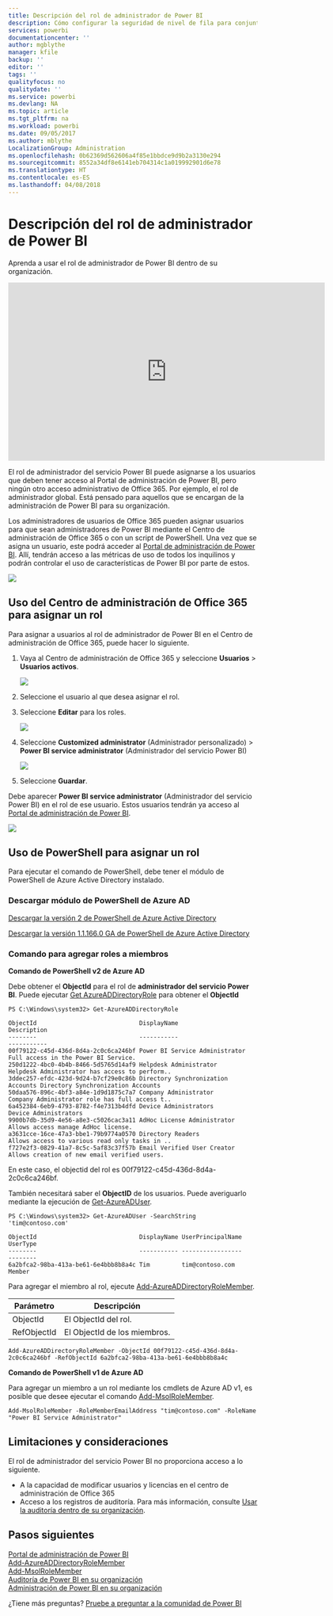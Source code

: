 ```yaml
---
title: Descripción del rol de administrador de Power BI
description: Cómo configurar la seguridad de nivel de fila para conjuntos de datos importados, y DirectQuery, dentro del servicio Power BI.
services: powerbi
documentationcenter: ''
author: mgblythe
manager: kfile
backup: ''
editor: ''
tags: ''
qualityfocus: no
qualitydate: ''
ms.service: powerbi
ms.devlang: NA
ms.topic: article
ms.tgt_pltfrm: na
ms.workload: powerbi
ms.date: 09/05/2017
ms.author: mblythe
LocalizationGroup: Administration
ms.openlocfilehash: 0b62369d562606a4f85e1bbdce9d9b2a3130e294
ms.sourcegitcommit: 8552a34df8e6141eb704314c1a019992901d6e78
ms.translationtype: HT
ms.contentlocale: es-ES
ms.lasthandoff: 04/08/2018
---
```

# <a name="understanding-the-power-bi-admin-role"></a>Descripción del rol de administrador de Power BI
Aprenda a usar el rol de administrador de Power BI dentro de su organización.

<iframe width="640" height="360" src="https://www.youtube.com/embed/PQRbdJgEm3k?showinfo=0" frameborder="0" allowfullscreen></iframe>

El rol de administrador del servicio Power BI puede asignarse a los usuarios que deben tener acceso al Portal de administración de Power BI, pero ningún otro acceso administrativo de Office 365. Por ejemplo, el rol de administrador global. Está pensado para aquellos que se encargan de la administración de Power BI para su organización.

Los administradores de usuarios de Office 365 pueden asignar usuarios para que sean administradores de Power BI mediante el Centro de administración de Office 365 o con un script de PowerShell. Una vez que se asigna un usuario, este podrá acceder al [Portal de administración de Power BI](service-admin-portal.md). Allí, tendrán acceso a las métricas de uso de todos los inquilinos y podrán controlar el uso de características de Power BI por parte de estos.

![](media/service-admin-role/powerbi-admin-portal.png)

## <a name="using-the-office-365-admin-center-to-assign-a-role"></a>Uso del Centro de administración de Office 365 para asignar un rol
Para asignar a usuarios al rol de administrador de Power BI en el Centro de administración de Office 365, puede hacer lo siguiente.

1. Vaya al Centro de administración de Office 365 y seleccione **Usuarios** > **Usuarios activos**.
   
    ![](media/service-admin-role/powerbi-admin-users.png)
2. Seleccione el usuario al que desea asignar el rol.
3. Seleccione **Editar** para los roles.
   
    ![](media/service-admin-role/powerbi-admin-edit-roles.png)
4. Seleccione **Customized administrator** (Administrador personalizado) > **Power BI service administrator** (Administrador del servicio Power BI)
   
    ![](media/service-admin-role/powerbi-admin-role.png)
5. Seleccione **Guardar**.

Debe aparecer **Power BI service administrator** (Administrador del servicio Power BI) en el rol de ese usuario. Estos usuarios tendrán ya acceso al [Portal de administración de Power BI](service-admin-portal.md).

![](media/service-admin-role/powerbi-admin-role-set.png)

## <a name="using-powershell-to-assign-a-role"></a>Uso de PowerShell para asignar un rol
Para ejecutar el comando de PowerShell, debe tener el módulo de PowerShell de Azure Active Directory instalado.

### <a name="download-azure-ad-powershell-module"></a>Descargar módulo de PowerShell de Azure AD
[Descargar la versión 2 de PowerShell de Azure Active Directory](https://github.com/Azure/azure-docs-powershell-azuread/blob/master/Azure%20AD%20Cmdlets/AzureAD/index.md)

[Descargar la versión 1.1.166.0 GA de PowerShell de Azure Active Directory](http://connect.microsoft.com/site1164/Downloads/DownloadDetails.aspx?DownloadID=59185)

### <a name="command-to-add-role-to-member"></a>Comando para agregar roles a miembros
**Comando de PowerShell v2 de Azure AD**

Debe obtener el **ObjectId** para el rol de **administrador del servicio Power BI**. Puede ejecutar [Get AzureADDirectoryRole](https://docs.microsoft.com/powershell/azuread/v2/get-azureaddirectoryrole) para obtener el **ObjectId**

```
PS C:\Windows\system32> Get-AzureADDirectoryRole

ObjectId                             DisplayName                        Description
--------                             -----------                        -----------
00f79122-c45d-436d-8d4a-2c0c6ca246bf Power BI Service Administrator     Full access in the Power BI Service.
250d1222-4bc0-4b4b-8466-5d5765d14af9 Helpdesk Administrator             Helpdesk Administrator has access to perform..
3ddec257-efdc-423d-9d24-b7cf29e0c86b Directory Synchronization Accounts Directory Synchronization Accounts
50daa576-896c-4bf3-a84e-1d9d1875c7a7 Company Administrator              Company Administrator role has full access t..
6a452384-6eb9-4793-8782-f4e7313b4dfd Device Administrators              Device Administrators
9900b7db-35d9-4e56-a8e3-c5026cac3a11 AdHoc License Administrator        Allows access manage AdHoc license.
a3631cce-16ce-47a3-bbe1-79b9774a0570 Directory Readers                  Allows access to various read only tasks in ..
f727e2f3-0829-41a7-8c5c-5af83c37f57b Email Verified User Creator        Allows creation of new email verified users.
```

En este caso, el objectid del rol es 00f79122-c45d-436d-8d4a-2c0c6ca246bf.

También necesitará saber el **ObjectID** de los usuarios. Puede averiguarlo mediante la ejecución de [Get-AzureADUser](https://docs.microsoft.com/powershell/azuread/v2/get-azureaduser).

```
PS C:\Windows\system32> Get-AzureADUser -SearchString 'tim@contoso.com'

ObjectId                             DisplayName UserPrincipalName      UserType
--------                             ----------- -----------------      --------
6a2bfca2-98ba-413a-be61-6e4bbb8b8a4c Tim         tim@contoso.com        Member
```

Para agregar el miembro al rol, ejecute [Add-AzureADDirectoryRoleMember](https://docs.microsoft.com/powershell/azuread/v2/add-azureaddirectoryrolemember).

| Parámetro | Descripción |
| --- | --- |
| ObjectId |El ObjectId del rol. |
| RefObjectId |El ObjectId de los miembros. |

```
Add-AzureADDirectoryRoleMember -ObjectId 00f79122-c45d-436d-8d4a-2c0c6ca246bf -RefObjectId 6a2bfca2-98ba-413a-be61-6e4bbb8b8a4c
```

**Comando de PowerShell v1 de Azure AD**

Para agregar un miembro a un rol mediante los cmdlets de Azure AD v1, es posible que desee ejecutar el comando [Add-MsolRoleMember](https://docs.microsoft.com/powershell/msonline/v1/add-msolrolemember).

```
Add-MsolRoleMember -RoleMemberEmailAddress "tim@contoso.com" -RoleName "Power BI Service Administrator"
```

## <a name="limitations-and-considerations"></a>Limitaciones y consideraciones
El rol de administrador del servicio Power BI no proporciona acceso a lo siguiente.

* A la capacidad de modificar usuarios y licencias en el centro de administración de Office 365
* Acceso a los registros de auditoría. Para más información, consulte [Usar la auditoría dentro de su organización](service-admin-auditing.md).

## <a name="next-steps"></a>Pasos siguientes
[Portal de administración de Power BI](service-admin-portal.md)  
[Add-AzureADDirectoryRoleMember](https://docs.microsoft.com/powershell/azuread/v2/add-azureaddirectoryrolemember)  
[Add-MsolRoleMember](https://docs.microsoft.com/powershell/msonline/v1/add-msolrolemember)  
[Auditoría de Power BI en su organización](service-admin-auditing.md)  
[Administración de Power BI en su organización](service-admin-administering-power-bi-in-your-organization.md)  

¿Tiene más preguntas? [Pruebe a preguntar a la comunidad de Power BI](http://community.powerbi.com/)

